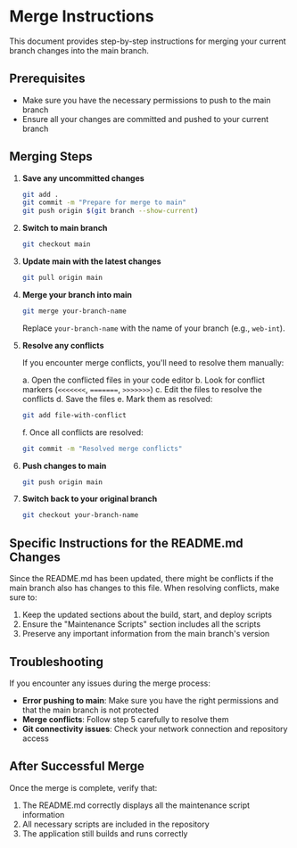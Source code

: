 # Merge Instructions

This document provides step-by-step instructions for merging your current branch changes into the main branch.

## Prerequisites

- Make sure you have the necessary permissions to push to the main branch
- Ensure all your changes are committed and pushed to your current branch

## Merging Steps

1. **Save any uncommitted changes**

   ```bash
   git add .
   git commit -m "Prepare for merge to main"
   git push origin $(git branch --show-current)
   ```

2. **Switch to main branch**

   ```bash
   git checkout main
   ```

3. **Update main with the latest changes**

   ```bash
   git pull origin main
   ```

4. **Merge your branch into main**

   ```bash
   git merge your-branch-name
   ```

   Replace `your-branch-name` with the name of your branch (e.g., `web-int`).

5. **Resolve any conflicts**

   If you encounter merge conflicts, you'll need to resolve them manually:

   a. Open the conflicted files in your code editor
   b. Look for conflict markers (`<<<<<<<`, `=======`, `>>>>>>>`)
   c. Edit the files to resolve the conflicts
   d. Save the files
   e. Mark them as resolved:
      ```bash
      git add file-with-conflict
      ```
   f. Once all conflicts are resolved:
      ```bash
      git commit -m "Resolved merge conflicts"
      ```

6. **Push changes to main**

   ```bash
   git push origin main
   ```

7. **Switch back to your original branch**

   ```bash
   git checkout your-branch-name
   ```

## Specific Instructions for the README.md Changes

Since the README.md has been updated, there might be conflicts if the main branch also has changes to this file. When resolving conflicts, make sure to:

1. Keep the updated sections about the build, start, and deploy scripts
2. Ensure the "Maintenance Scripts" section includes all the scripts
3. Preserve any important information from the main branch's version

## Troubleshooting

If you encounter any issues during the merge process:

- **Error pushing to main**: Make sure you have the right permissions and that the main branch is not protected
- **Merge conflicts**: Follow step 5 carefully to resolve them
- **Git connectivity issues**: Check your network connection and repository access

## After Successful Merge

Once the merge is complete, verify that:

1. The README.md correctly displays all the maintenance script information
2. All necessary scripts are included in the repository
3. The application still builds and runs correctly 